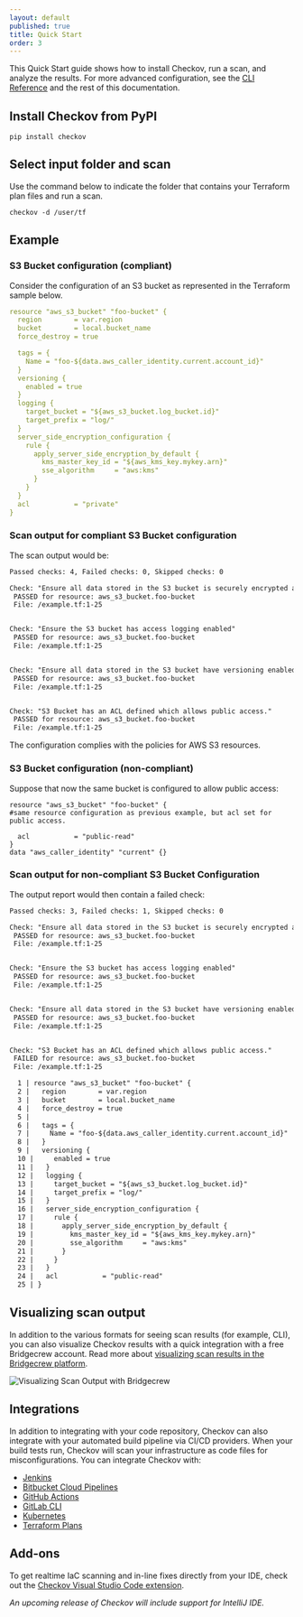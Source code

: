 ```yaml
---
layout: default
published: true
title: Quick Start
order: 3
---
```

This Quick Start guide shows how to install Checkov, run a scan, and analyze the results.
For more advanced configuration, see the [CLI Reference](../Basics/CLI%Command%Reference.md) and the rest of this documentation.

## Install Checkov from PyPI

```text
pip install checkov
```

## Select input folder and scan

Use the command below to indicate the folder that contains your Terraform plan files and run a scan.

```text
checkov -d /user/tf
```

## Example

### S3 Bucket configuration (compliant)

Consider the configuration of an S3 bucket as represented in the Terraform sample below.

```yaml
resource "aws_s3_bucket" "foo-bucket" {
  region        = var.region
  bucket        = local.bucket_name
  force_destroy = true

  tags = {
    Name = "foo-${data.aws_caller_identity.current.account_id}"
  }
  versioning {
    enabled = true
  }
  logging {
    target_bucket = "${aws_s3_bucket.log_bucket.id}"
    target_prefix = "log/"
  }
  server_side_encryption_configuration {
    rule {
      apply_server_side_encryption_by_default {
        kms_master_key_id = "${aws_kms_key.mykey.arn}"
        sse_algorithm     = "aws:kms"
      }
    }
  }
  acl           = "private"
}
```

### Scan output for compliant S3 Bucket configuration

The scan output would be:

```xml
Passed checks: 4, Failed checks: 0, Skipped checks: 0

Check: "Ensure all data stored in the S3 bucket is securely encrypted at rest"
 PASSED for resource: aws_s3_bucket.foo-bucket
 File: /example.tf:1-25


Check: "Ensure the S3 bucket has access logging enabled"
 PASSED for resource: aws_s3_bucket.foo-bucket
 File: /example.tf:1-25


Check: "Ensure all data stored in the S3 bucket have versioning enabled"
 PASSED for resource: aws_s3_bucket.foo-bucket
 File: /example.tf:1-25


Check: "S3 Bucket has an ACL defined which allows public access."
 PASSED for resource: aws_s3_bucket.foo-bucket
 File: /example.tf:1-25
```

The configuration complies with the policies for AWS S3 resources.

### S3 Bucket configuration (non-compliant)

Suppose that now the same bucket is configured to allow public access:

```text
resource "aws_s3_bucket" "foo-bucket" {
#same resource configuration as previous example, but acl set for public access.
  
  acl           = "public-read"
}
data "aws_caller_identity" "current" {}
```

### Scan output for non-compliant S3 Bucket Configuration

The output report would then contain a failed check:

```xml
Passed checks: 3, Failed checks: 1, Skipped checks: 0

Check: "Ensure all data stored in the S3 bucket is securely encrypted at rest"
 PASSED for resource: aws_s3_bucket.foo-bucket
 File: /example.tf:1-25


Check: "Ensure the S3 bucket has access logging enabled"
 PASSED for resource: aws_s3_bucket.foo-bucket
 File: /example.tf:1-25


Check: "Ensure all data stored in the S3 bucket have versioning enabled"
 PASSED for resource: aws_s3_bucket.foo-bucket
 File: /example.tf:1-25


Check: "S3 Bucket has an ACL defined which allows public access."
 FAILED for resource: aws_s3_bucket.foo-bucket
 File: /example.tf:1-25

  1 | resource "aws_s3_bucket" "foo-bucket" {
  2 |   region        = var.region
  3 |   bucket        = local.bucket_name
  4 |   force_destroy = true
  5 |
  6 |   tags = {
  7 |     Name = "foo-${data.aws_caller_identity.current.account_id}"
  8 |   }
  9 |   versioning {
  10 |     enabled = true
  11 |   }
  12 |   logging {
  13 |     target_bucket = "${aws_s3_bucket.log_bucket.id}"
  14 |     target_prefix = "log/"
  15 |   }
  16 |   server_side_encryption_configuration {
  17 |     rule {
  18 |       apply_server_side_encryption_by_default {
  19 |         kms_master_key_id = "${aws_kms_key.mykey.arn}"
  20 |         sse_algorithm     = "aws:kms"
  21 |       }
  22 |     }
  23 |   }
  24 |   acl           = "public-read"
  25 | }
```

## Visualizing scan output

In addition to the various formats for seeing scan results (for example, CLI), you can also visualize Checkov results with a quick integration with a free Bridgecrew account. Read more about [visualizing scan results in the Bridgecrew platform](../Basics/Visualizing%Checkov%Output.md).

![Visualizing Scan Output with Bridgecrew](visualizing-scan-output.gif)

## Integrations

In addition to integrating with your code repository, Checkov can also integrate with your automated build pipeline via CI/CD providers. When your build tests run, Checkov will scan your infrastructure as code files for misconfigurations.
You can integrate Checkov with:

* [Jenkins](../Integrations/Jenkins.md)
* [Bitbucket Cloud Pipelines](../Integrations/Bitbucket%Cloud%Pipelines.md)
* [GitHub Actions](../Integrations/GitHub%Actions.md)
* [GitLab CLI](../Integrations/GitLab%CLI.md)
* [Kubernetes](../Integrations/Kubernetes.md)
* [Terraform Plans](../Integrations/Terraform%Plans.md)

## Add-ons

To get realtime IaC scanning and in-line fixes directly from your IDE, check out the [Checkov Visual Studio Code extension](https://marketplace.visualstudio.com/items?itemName=Bridgecrew.checkov).

_An upcoming release of Checkov will include support for IntelliJ IDE._
